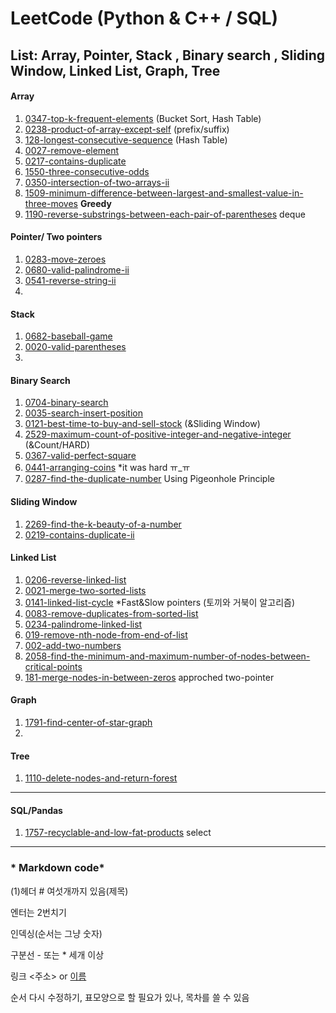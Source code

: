# LeetCode (Python & C++ / SQL)

List: Array, Pointer, Stack , Binary search , Sliding Window, Linked List, Graph, Tree 
-----
#### Array
1. [0347-top-k-frequent-elements](https://github.com/Ju-Kim98/LeetCode/tree/main/0347-top-k-frequent-elements) (Bucket Sort, Hash Table)
2. [0238-product-of-array-except-self](https://github.com/Ju-Kim98/LeetCode/tree/main/0238-product-of-array-except-self) (prefix/suffix)
3. [128-longest-consecutive-sequence](https://github.com/Ju-Kim98/LeetCode/tree/main/0128-longest-consecutive-sequence) (Hash Table)
4. [0027-remove-element](https://github.com/Ju-Kim98/LeetCode/tree/main/0027-remove-element)
5. [0217-contains-duplicate](https://github.com/Ju-Kim98/LeetCode/tree/main/0217-contains-duplicate)
6. [1550-three-consecutive-odds](https://github.com/Ju-Kim98/LeetCode/tree/main/1550-three-consecutive-odds)
7. [0350-intersection-of-two-arrays-ii](https://github.com/Ju-Kim98/LeetCode/tree/main/0350-intersection-of-two-arrays-ii)
8. [1509-minimum-difference-between-largest-and-smallest-value-in-three-moves](https://github.com/Ju-Kim98/LeetCode/tree/main/1509-minimum-difference-between-largest-and-smallest-value-in-three-moves) **Greedy**
9. [1190-reverse-substrings-between-each-pair-of-parentheses](https://github.com/Ju-Kim98/LeetCode/tree/main/1190-reverse-substrings-between-each-pair-of-parentheses)  deque


#### Pointer/ Two pointers
1. [0283-move-zeroes](https://github.com/Ju-Kim98/LeetCode/tree/main/0283-move-zeroes)
2. [0680-valid-palindrome-ii](https://github.com/Ju-Kim98/LeetCode/tree/main/0680-valid-palindrome-ii)
3. [0541-reverse-string-ii](https://github.com/Ju-Kim98/LeetCode/tree/main/0541-reverse-string-ii)
4. 

#### Stack
1. [0682-baseball-game](https://github.com/Ju-Kim98/LeetCode/tree/main/0682-baseball-game)
2. [0020-valid-parentheses](https://github.com/Ju-Kim98/LeetCode/tree/main/0020-valid-parentheses)
3. 

#### Binary Search
1. [0704-binary-search](https://github.com/Ju-Kim98/LeetCode/tree/main/0704-binary-search)
2. [0035-search-insert-position](https://github.com/Ju-Kim98/LeetCode/tree/main/0035-search-insert-position)
3. [0121-best-time-to-buy-and-sell-stock](https://github.com/Ju-Kim98/LeetCode/blob/main/0121-best-time-to-buy-and-sell-stock/0121-best-time-to-buy-and-sell-stock.py)  (&Sliding Window)
4. [2529-maximum-count-of-positive-integer-and-negative-integer](https://github.com/Ju-Kim98/LeetCode/tree/main/2529-maximum-count-of-positive-integer-and-negative-integer) (&Count/HARD)
5. [0367-valid-perfect-square](https://github.com/Ju-Kim98/LeetCode/tree/main/0367-valid-perfect-square)
6. [0441-arranging-coins](https://github.com/Ju-Kim98/LeetCode/tree/main/0441-arranging-coins)      *it was hard ㅠ_ㅠ
8. [0287-find-the-duplicate-number](https://github.com/Ju-Kim98/LeetCode/tree/main/0287-find-the-duplicate-number)  Using Pigeonhole Principle

#### Sliding Window
1. [2269-find-the-k-beauty-of-a-number](https://github.com/Ju-Kim98/LeetCode/tree/main/2269-find-the-k-beauty-of-a-number)
2. [0219-contains-duplicate-ii](https://github.com/Ju-Kim98/LeetCode/tree/main/0219-contains-duplicate-ii)

#### Linked List
1. [0206-reverse-linked-list](https://github.com/Ju-Kim98/LeetCode/tree/main/0206-reverse-linked-list)
2. [0021-merge-two-sorted-lists](https://github.com/Ju-Kim98/LeetCode/tree/main/0021-merge-two-sorted-lists)
3. [0141-linked-list-cycle](https://github.com/Ju-Kim98/LeetCode/tree/main/0141-linked-list-cycle)  *Fast&Slow pointers (토끼와 거북이 알고리즘)
4. [0083-remove-duplicates-from-sorted-list](https://github.com/Ju-Kim98/LeetCode/tree/main/0083-remove-duplicates-from-sorted-list)
5. [0234-palindrome-linked-list](https://github.com/Ju-Kim98/LeetCode/tree/main/0234-palindrome-linked-list)
6. [019-remove-nth-node-from-end-of-list](https://github.com/Ju-Kim98/LeetCode/tree/main/0019-remove-nth-node-from-end-of-list)
7. [002-add-two-numbers](https://github.com/Ju-Kim98/LeetCode/tree/main/0002-add-two-numbers)
8. [2058-find-the-minimum-and-maximum-number-of-nodes-between-critical-points](https://github.com/Ju-Kim98/LeetCode/tree/main/2058-find-the-minimum-and-maximum-number-of-nodes-between-critical-points)
9. [181-merge-nodes-in-between-zeros](https://github.com/Ju-Kim98/LeetCode/tree/main/2181-merge-nodes-in-between-zeros) approched two-pointer

#### Graph
1. [1791-find-center-of-star-graph](https://github.com/Ju-Kim98/LeetCode/tree/main/1791-find-center-of-star-graph)
2. 



#### Tree
1. [1110-delete-nodes-and-return-forest](https://github.com/Ju-Kim98/LeetCode/tree/main/1110-delete-nodes-and-return-forest) 
--------
#### SQL/Pandas
1. [1757-recyclable-and-low-fat-products](https://github.com/Ju-Kim98/LeetCode/tree/main/1757-recyclable-and-low-fat-products)  select


-------
### * Markdown code*

(1)헤더 # 여섯개까지 있음(제목)

엔터는 2번치기 

인덱싱(순서는 그냥 숫자)

구분선 - 또는 * 세개 이상

링크 <주소> or [이름](url)

순서 다시 수정하기, 표모양으로 할 필요가 있나, 목차를 쓸 수 있음

